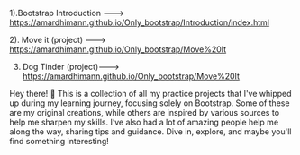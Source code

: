 1).Bootstrap Introduction --->
https://amardhimann.github.io/Only_bootstrap/Introduction/index.html


2). Move it (project) --->
https://amardhimann.github.io/Only_bootstrap/Move%20It


3) Dog Tinder (project)---> 
https://amardhimann.github.io/Only_bootstrap/Move%20It







Hey there! 👋 This is a collection of all my practice projects that I've whipped up during my learning journey, focusing solely on Bootstrap. Some of these are my original creations, while others are inspired by various sources to help me sharpen my skills. I’ve also had a lot of amazing people help me along the way, sharing tips and guidance. Dive in, explore, and maybe you'll find something interesting!
